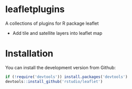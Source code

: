 # leafletplugins
A collections of plugins for R package leaflet

* Add tile and satellite layers into leaflet map 

# Installation

You can install the development version from Github:

```r
if (!require('devtools')) install.packages('devtools')
devtools::install_github('rstudio/leaflet')
```
